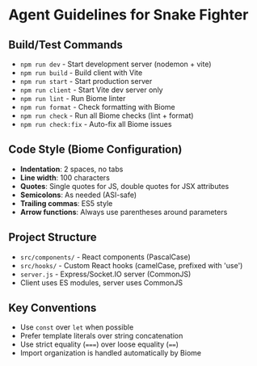# Agent Guidelines for Snake Fighter

## Build/Test Commands
- `npm run dev` - Start development server (nodemon + vite)
- `npm run build` - Build client with Vite
- `npm run start` - Start production server
- `npm run client` - Start Vite dev server only
- `npm run lint` - Run Biome linter
- `npm run format` - Check formatting with Biome
- `npm run check` - Run all Biome checks (lint + format)
- `npm run check:fix` - Auto-fix all Biome issues

## Code Style (Biome Configuration)
- **Indentation**: 2 spaces, no tabs
- **Line width**: 100 characters
- **Quotes**: Single quotes for JS, double quotes for JSX attributes
- **Semicolons**: As needed (ASI-safe)
- **Trailing commas**: ES5 style
- **Arrow functions**: Always use parentheses around parameters

## Project Structure
- `src/components/` - React components (PascalCase)
- `src/hooks/` - Custom React hooks (camelCase, prefixed with 'use')
- `server.js` - Express/Socket.IO server (CommonJS)
- Client uses ES modules, server uses CommonJS

## Key Conventions
- Use `const` over `let` when possible
- Prefer template literals over string concatenation
- Use strict equality (`===`) over loose equality (`==`)
- Import organization is handled automatically by Biome